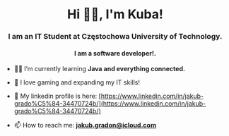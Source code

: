 <h1 align="center">Hi 👨‍💻, I'm Kuba!</h1>
<h3 align="center">I am an IT Student at Częstochowa University of Technology.</h3>
<h4 align="center">I am a software developer!.</h4>

- 👨‍🎓 I’m currently learning **Java and everything connected.**

- 🤖 I love gaming and expanding my IT skills!

- 🤝 My linkedin profile is here: [https://www.linkedin.com/in/jakub-grado%C5%84-34470724b/](https://www.linkedin.com/in/jakub-grado%C5%84-34470724b/)

- 📫 How to reach me:  **jakub.gradon@icloud.com**


<p align="left">
</p>

